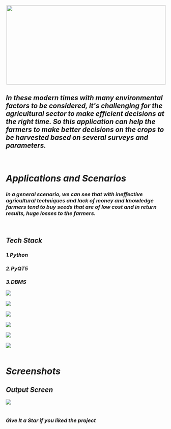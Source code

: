 <div align="center"> <img src="Screenshots/main.jpeg" width="500" height="250"> </center> </div>

 <h2> <i> In these modern times with many environmental factors to be considered, it's challenging for the agricultural sector to make efficient decisions at the right time. So this application can help the farmers to make better decisions on the crops to be harvested based on several surveys and parameters. </h2>

<br>

# Applications and Scenarios

### In a general scenario, we can see that with ineffective agricultural techniques and lack of money and knowledge farmers tend to buy seeds that are of low cost and in return results, huge losses to the farmers.


<br>

## Tech Stack <br>
### 1.Python <br>
### 2.PyQT5 <br>
### 3.DBMS <br>

<img src="Screenshots/Screenshot (0).png" />
<br> <br>
<img src="Screenshots/Screenshot (1).png" />
<br>
<br>
<img src="Screenshots/Screenshot (2).png" />
<br> <br>
<img src="Screenshots/Screenshot (3).png" />
<br>
<br>
  <img src="Screenshots/Screenshot (4).png" />
<br> <br>
<img src="Screenshots/Screenshot (5).png" />
<br>
<br>

# Screenshots
## Output Screen
<img src="Screenshots/Screenshot (6).png" /> <br><br>



### Give It a Star if you liked the project 
